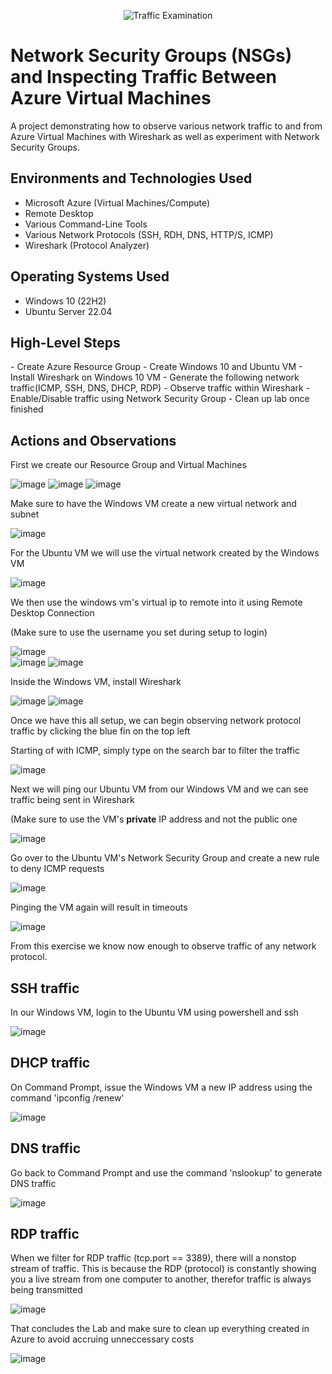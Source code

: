 <p align="center">
<img src="https://i.imgur.com/Ua7udoS.png" alt="Traffic Examination"/>
</p>

<h1>Network Security Groups (NSGs) and Inspecting Traffic Between Azure Virtual Machines</h1>
A project demonstrating how to observe various network traffic to and from Azure Virtual Machines with Wireshark as well as experiment with Network Security Groups. <br />

<h2>Environments and Technologies Used</h2>

- Microsoft Azure (Virtual Machines/Compute)
- Remote Desktop
- Various Command-Line Tools
- Various Network Protocols (SSH, RDH, DNS, HTTP/S, ICMP)
- Wireshark (Protocol Analyzer)

<h2>Operating Systems Used </h2>

- Windows 10 (22H2)
- Ubuntu Server 22.04

<h2>High-Level Steps</h2>
- Create Azure Resource Group
- Create Windows 10 and Ubuntu VM
- Install Wireshark on Windows 10 VM
- Generate the following network traffic(ICMP, SSH, DNS, DHCP, RDP)
- Observe traffic within Wireshark
- Enable/Disable traffic using Network Security Group
- Clean up lab once finished

<h2>Actions and Observations</h2>

<p>First we create our Resource Group and Virtual Machines</p>

  ![image](https://github.com/loog4/azure-networking/assets/80493463/5b8ccc2e-e0a7-48d5-bfb6-1baab981eb0d)
  ![image](https://github.com/loog4/azure-networking/assets/80493463/e33f8a46-0dd7-4012-8585-b99103f9f4eb)
  ![image](https://github.com/loog4/azure-networking/assets/80493463/d3e72cd1-0651-44ff-92a6-ff5881994911)


<p>Make sure to have the Windows VM create a new virtual network and subnet</p>

  ![image](https://github.com/loog4/azure-networking/assets/80493463/711816b0-7933-4497-b5a1-2f4efea11bee)

  
<p>For the Ubuntu VM we will use the virtual network created by the Windows VM</p>

  ![image](https://github.com/loog4/azure-networking/assets/80493463/4fcce80e-7ccd-4e2b-8d64-fed95ba9f19e)

<p>We then use the windows vm's virtual ip to remote into it using Remote Desktop Connection</p>
<p>(Make sure to use the username you set during setup to login)</p>

![image](https://github.com/loog4/azure-networking/assets/80493463/d32e20a8-a39d-4ddd-9b9c-6fe91e537a40) <br/>
![image](https://github.com/loog4/azure-networking/assets/80493463/9e9e34a4-1d90-49ad-823d-ad0b5f3866a5)
![image](https://github.com/loog4/azure-networking/assets/80493463/c2d0fc9a-3221-4a3f-ad0e-aef1a538cd0d)

<p>Inside the Windows VM, install Wireshark</p>

![image](https://github.com/loog4/azure-networking/assets/80493463/c9bb8629-b241-4381-95c4-9da9ca2a18b8)
![image](https://github.com/loog4/azure-networking/assets/80493463/512b4f11-7b82-46c7-aaa5-72e31f60b4e4)

<p>Once we have this all setup, we can begin observing network protocol traffic by clicking the blue fin on the top left</p>
<p>Starting of with ICMP, simply type on the search bar to filter the traffic</p>

![image](https://github.com/loog4/azure-networking/assets/80493463/f4da2b68-d269-4607-b737-cf40eec68e52)

<p>Next we will ping our Ubuntu VM from our Windows VM and we can see traffic being sent in Wireshark</p>
<p>(Make sure to use the VM's <b>private</b> IP address and not the public one</p>

![image](https://github.com/loog4/azure-networking/assets/80493463/cf0d933f-ae4b-4ba1-8415-c1886339adea)

<p>Go over to the Ubuntu VM's Network Security Group and create a new rule to deny ICMP requests</p>

![image](https://github.com/loog4/azure-networking/assets/80493463/b0c6447b-5bf1-4495-99dc-518e1393a852)


<p>Pinging the VM again will result in timeouts</p>

![image](https://github.com/loog4/azure-networking/assets/80493463/3553d86b-a4ee-4705-97f6-92ec087a0af9)

<p>From this exercise we know now enough to observe traffic of any network protocol.</p>

<h2>SSH traffic</h2>
<p>In our Windows VM, login to the Ubuntu VM using powershell and ssh</p>

![image](https://github.com/loog4/azure-networking/assets/80493463/06d93282-0dae-46f0-a210-5fea5d651d74)

<h2>DHCP traffic</h2>
<p>On Command Prompt, issue the Windows VM a new IP address using the command 'ipconfig /renew'</p>

![image](https://github.com/loog4/azure-networking/assets/80493463/fb725c1e-d2c8-4cf8-87b6-2b96fd066920)


<h2>DNS traffic</h2>
<p>Go back to Command Prompt and use the command 'nslookup' to generate DNS traffic</p>

![image](https://github.com/loog4/azure-networking/assets/80493463/b94f03f8-396f-458b-bc76-cd92e5442688)


<h2>RDP traffic</h2>
<p>When we filter for RDP traffic (tcp.port == 3389), there will a nonstop stream of traffic. This is because the RDP (protocol) is constantly showing you a live stream from one computer to another, therefor traffic is always being transmitted</p>

![image](https://github.com/loog4/azure-networking/assets/80493463/d53812c7-5abe-464b-a734-24695610b89a)


<p></p>That concludes the Lab and make sure to clean up everything created in Azure to avoid accruing unneccessary costs</p>

![image](https://github.com/loog4/azure-networking/assets/80493463/199977dd-67eb-497f-91b5-e6bbd6bd29e7)


